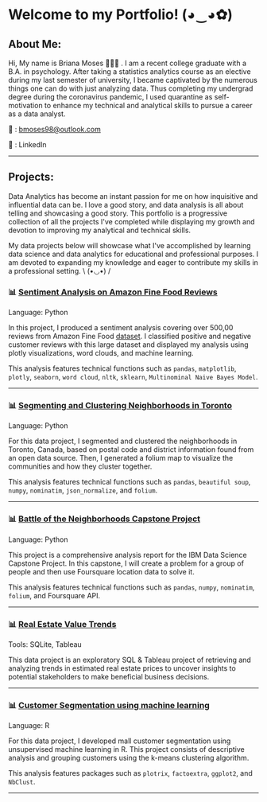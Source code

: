 # Welcome to my Portfolio! (◕‿◕✿)

## About Me:
Hi, My name is Briana Moses 🙋🏾‍♀️ . I am a recent college graduate with a B.A. in psychology. After taking a statistics analytics course as an elective during my last semester of university, I became captivated by the numerous things one can do with just analyzing data. Thus completing my undergrad degree during the coronavirus pandemic, I used quarantine as self-motivation to enhance my technical and analytical skills to pursue a career as a data analyst. 

📧 : bmoses98@outlook.com

📇 : LinkedIn

___
## Projects:
Data Analytics has become an instant passion for me on how inquisitive and influential data can be. I love a good story, and data analysis is all about telling and showcasing a good story. This portfolio is a progressive collection of all the projects I've completed while displaying my growth and devotion to improving my analytical and technical skills. 

My data projects below will showcase what I've accomplished by learning data science and data analytics for educational and professional purposes. I am devoted to expanding my knowledge and eager to contribute my skills in a professional setting. \ (•◡•) /



### 📊 [Sentiment Analysis on Amazon Fine Food Reviews](https://github.com/brimoe/Portfolio/blob/eaeb775b07649791db2ded0693da463b1158c818/Sentiment_Amazon_Analysis.pdf)
Language: Python

In this project, I produced a sentiment analysis covering over 500,00 reviews from Amazon Fine Food [dataset](https://www.kaggle.com/snap/amazon-fine-food-reviews?select=Reviews.csv). I classified positive and negative customer reviews with this large dataset and displayed my analysis using plotly visualizations, word clouds, and machine learning.

This analysis features technical functions such as `pandas`, `matplotlib`, `plotly`, `seaborn`, `word cloud`, `nltk`, `sklearn`, `Multinominal Naive Bayes Model`.
___

### 📊 [Segmenting and Clustering Neighborhoods in Toronto](https://nbviewer.jupyter.org/github/brimoe/Portfolio/blob/main/Segmenting%20and%20Clustering%20Neighborhoods%20in%20Toronto%20%281%29.ipynb) 
Language: Python

For this data project, I segmented and clustered the neighborhoods in Toronto, Canada, based on postal code and district information found from an open data source. Then, I generated a folium map to visualize the communities and how they cluster together.

This analysis features technical functions such as `pandas`, `beautiful soup`, `numpy`, `nominatim`, `json_normalize`, and `folium`.
___

### 📊 [Battle of the Neighborhoods Capstone Project](https://dataplatform.cloud.ibm.com/analytics/notebooks/v2/5f0c3d1c-396a-4555-b9f5-2c7e0482b10e/view?access_token=c20feba44814fd74935a511af0ad6176a2943983942271d0a7cfa579df4c4539)
Language: Python

This project is a comprehensive analysis report for the IBM Data Science Capstone Project. In this capstone, I will create a problem for a group of people and then use Foursquare location data to solve it.

This analysis features technical functions such as `pandas`, `numpy`, `nominatim`,  `folium`, and Foursquare API.
___

### 📊 [Real Estate Value Trends](https://nbviewer.jupyter.org/github/brimoe/Portfolio/blob/82c40f83b73e99e55bce3ea2cf0fed64fe8c7222/Real_Estate_Value_Trends.ipynb)
Tools: SQLite, Tableau

This data project is an exploratory SQL & Tableau project of retrieving and analyzing trends in estimated real estate prices to uncover insights to potential stakeholders to make beneficial business decisions.

___


### 📊 [Customer Segmentation using machine learning](https://github.com/brimoe/Portfolio/blob/a017aac4d1991cbf78b25965fab0fbad3818fc81/Customer_Segmentation_R.pdf)
Language: R

For this data project, I developed mall customer segmentation using unsupervised machine learning in R. This project consists of descriptive analysis and grouping customers using the k-means clustering algorithm. 

This analysis features packages such as `plotrix`, `factoextra`, `ggplot2`, and `NbClust`.
___
